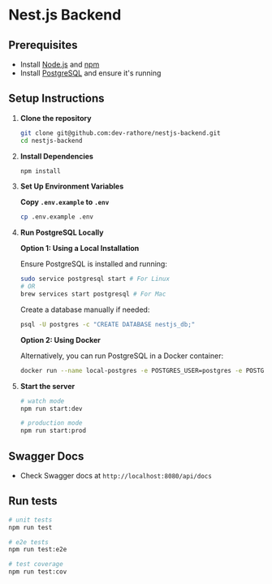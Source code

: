 # Nest.js Backend

## Prerequisites

- Install [Node.js](https://nodejs.org/) and [npm](https://www.npmjs.com/)
- Install [PostgreSQL](https://www.postgresql.org/) and ensure it's running

## Setup Instructions

1. **Clone the repository**

   ```sh
   git clone git@github.com:dev-rathore/nestjs-backend.git
   cd nestjs-backend
   ```

2. **Install Dependencies**

   ```sh
   npm install
   ```

3. **Set Up Environment Variables**

   **Copy `.env.example` to `.env`**

   ```sh
   cp .env.example .env
   ```

4. **Run PostgreSQL Locally**

   **Option 1: Using a Local Installation**

   Ensure PostgreSQL is installed and running:

   ```sh
   sudo service postgresql start # For Linux
   # OR
   brew services start postgresql # For Mac
   ```

   Create a database manually if needed:

   ```sh
   psql -U postgres -c "CREATE DATABASE nestjs_db;"
   ```

   **Option 2: Using Docker**

   Alternatively, you can run PostgreSQL in a Docker container:

   ```sh
   docker run --name local-postgres -e POSTGRES_USER=postgres -e POSTGRES_PASSWORD=postgres -e POSTGRES_DB=nestjs_db -p 5432:5432 -d postgres
   ```

5. **Start the server**

   ```sh
   # watch mode
   npm run start:dev

   # production mode
   npm run start:prod
   ```

## Swagger Docs

- Check Swagger docs at `http://localhost:8080/api/docs`

## Run tests

```bash
# unit tests
npm run test

# e2e tests
npm run test:e2e

# test coverage
npm run test:cov
```
